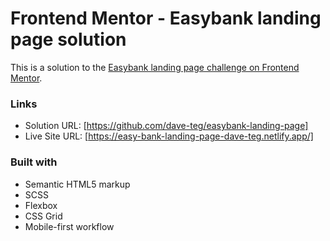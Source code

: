 # Frontend Mentor - Easybank landing page solution

This is a solution to the [Easybank landing page challenge on Frontend Mentor](https://www.frontendmentor.io/challenges/easybank-landing-page-WaUhkoDN). 



### Links

- Solution URL: [https://github.com/dave-teg/easybank-landing-page]
- Live Site URL: [https://easy-bank-landing-page-dave-teg.netlify.app/]

### Built with

- Semantic HTML5 markup
- SCSS
- Flexbox
- CSS Grid
- Mobile-first workflow



